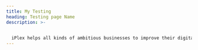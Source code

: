 ```yaml
---
title: My Testing
heading: Testing page Name
description: >-
  

  iPlex helps all kinds of ambitious businesses to improve their digital presence and make digital work for them commercially. Find out more about who we are.
---
```

